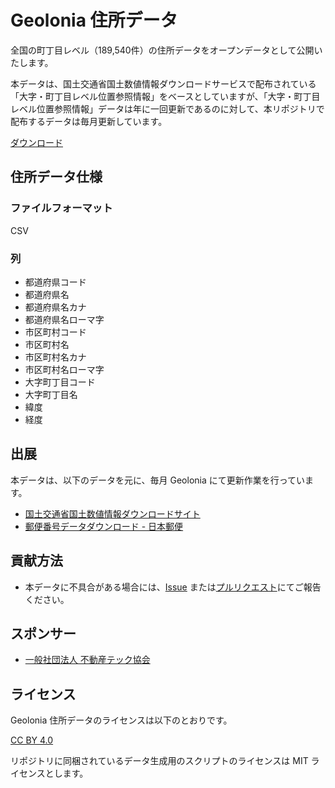 # Geolonia 住所データ

全国の町丁目レベル（189,540件）の住所データをオープンデータとして公開いたします。

本データは、国土交通省国土数値情報ダウンロードサービスで配布されている「大字・町丁目レベル位置参照情報」をベースとしていますが、「大字・町丁目レベル位置参照情報」データは年に一回更新であるのに対して、本リポジトリで配布するデータは毎月更新しています。

[ダウンロード](./data/latest.csv)

## 住所データ仕様

### ファイルフォーマット

CSV

### 列

* 都道府県コード
* 都道府県名
* 都道府県名カナ
* 都道府県名ローマ字
* 市区町村コード
* 市区町村名
* 市区町村名カナ
* 市区町村名ローマ字
* 大字町丁目コード
* 大字町丁目名
* 緯度
* 経度

## 出展

本データは、以下のデータを元に、毎月 Geolonia にて更新作業を行っています。

* [国土交通省国土数値情報ダウンロードサイト](https://nlftp.mlit.go.jp/cgi-bin/isj/dls/_choose_method.cgi)
* [郵便番号データダウンロード - 日本郵便](https://www.post.japanpost.jp/zipcode/download.html)

## 貢献方法

* 本データに不具合がある場合には、[Issue](https://github.com/geolonia/japanese-addresses/issues) または[プルリクエスト](https://github.com/geolonia/japanese-addresses/pulls)にてご報告ください。

## スポンサー

* [一般社団法人 不動産テック協会](https://retechjapan.org/)

## ライセンス

Geolonia 住所データのライセンスは以下のとおりです。

[CC BY 4.0](https://creativecommons.org/licenses/by/4.0/deed.ja)

リポジトリに同梱されているデータ生成用のスクリプトのライセンスは MIT ライセンスとします。
